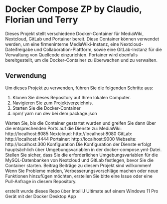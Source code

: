 # Docker Compose ZP by Claudio, Florian und Terry
Dieses Projekt stellt verschiedene Docker-Container für MediaWiki, Nextcloud, GitLab und Portainer bereit. Diese Container können verwendet werden, um eine firmeninterne MediaWiki-Instanz, eine Nextcloud-Dateifreigabe und Collaboration-Plattform, sowie eine GitLab-Instanz für die Verwaltung von Quellcode einzurichten. Portainer wird ebenfalls bereitgestellt, um die Docker-Container zu überwachen und zu verwalten.
## Verwendung
Um dieses Projekt zu verwenden, führen Sie die folgenden Schritte aus:
1. Klonen Sie dieses Repository auf Ihren lokalen Computer.
2. Navigieren Sie zum Projektverzeichnis.
3. Starten Sie die Docker-Container
4. npm/ yarn run dev bei dem package.json

Warten Sie, bis die Container gestartet wurden und greifen Sie dann über die entsprechenden Ports auf die Dienste zu:
MediaWiki: http://localhost:8085
Nextcloud: http://localhost:8080
GitLab: http://localhost:4444
Portainer: http://localhost:9000
Webseite: http://localhost:300
Konfiguration
Die Konfiguration der Dienste erfolgt hauptsächlich über Umgebungsvariablen in der docker-compose.yml-Datei. Stellen Sie sicher, dass Sie die erforderlichen Umgebungsvariablen für die MySQL-Datenbanken von Nextcloud und GitLab festlegen, bevor Sie die Container starten.
Beitrag
Beiträge zu diesem Projekt sind willkommen! Wenn Sie Probleme melden, Verbesserungsvorschläge machen oder neue Funktionen hinzufügen möchten, erstellen Sie bitte eine Issue oder eine Pull-Anfrage in diesem Repository.

erstellt wurde dieses Repo über IntelliJ Ultimate auf einem Windows 11 Pro Gerät mit der Docker Desktop App 
